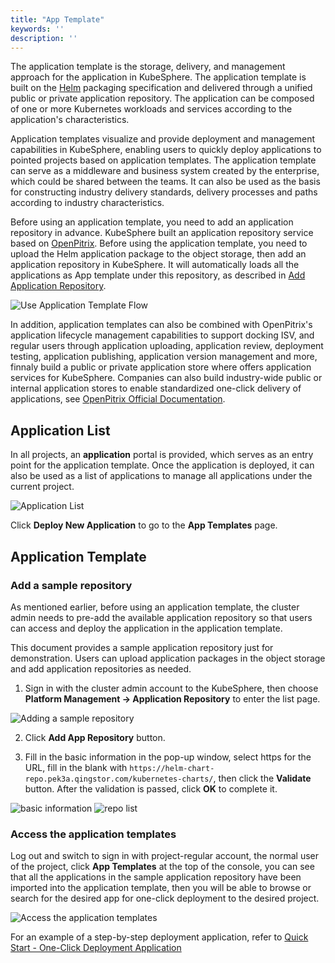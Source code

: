 ```yaml
---
title: "App Template"
keywords: ''
description: ''
---
```


The application template is the storage, delivery, and management approach for the application in KubeSphere. The application template is built on the [Helm](https://helm.sh/) packaging specification and delivered through a unified public or private application repository. The application can be composed of one or more Kubernetes workloads and services according to the application's characteristics.

Application templates visualize and provide deployment and management capabilities in KubeSphere, enabling users to quickly deploy applications to pointed projects based on application templates. The application template can serve as a middleware and business system created by the enterprise, which could be shared between the teams. It can also be used as the basis for constructing industry delivery standards, delivery processes and paths according to industry characteristics. 

Before using an application template, you need to add an application repository in advance. KubeSphere built an application repository service based on [OpenPitrix](https://openpitrix.io). Before using the application template, you need to upload the Helm application package to the object storage, then add an application repository in KubeSphere. It will automatically loads all the applications as App template under this repository, as described in [Add Application Repository](../../platform-management/app-repo).

![Use Application Template Flow](/app-template-en.svg)

In addition, application templates can also be combined with OpenPitrix's application lifecycle management capabilities to support docking ISV, and regular users through application uploading, application review, deployment testing, application publishing, application version management and more, finnaly build a public or private application store where offers application services for KubeSphere. Companies can also build industry-wide public or internal application stores to enable standardized one-click delivery of applications, see [OpenPitrix Official Documentation](https://docs.openpitrix.io/v0.3/zh-CN/user-guide/introduction/).

## Application List

In all projects, an **application** portal is provided, which serves as an entry point for the application template. Once the application is deployed, it can also be used as a list of applications to manage all applications under the current project.

![Application List](https://pek3b.qingstor.com/kubesphere-docs/png/20190311134718.png)

Click **Deploy New Application** to go to the **App Templates** page.

## Application Template

### Add a sample repository

As mentioned earlier, before using an application template, the cluster admin needs to pre-add the available application repository so that users can access and deploy the application in the application template.

This document provides a sample application repository just for demonstration. Users can upload application packages in the object storage and add application repositories as needed.

1. Sign in with the cluster admin account to the KubeSphere, then choose **Platform Management → Application Repository** to enter the list page.

![Adding a sample repository](https://pek3b.qingstor.com/kubesphere-docs/png/20190311144713.png)

2. Click **Add App Repository** button.

3. Fill in the basic information in the pop-up window, select https for the URL, fill in the blank with `https://helm-chart-repo.pek3a.qingstor.com/kubernetes-charts/`, then click the **Validate** button. After the validation is passed, click **OK** to complete it.

![basic information](https://pek3b.qingstor.com/kubesphere-docs/png/20190311145152.png)
![repo list](https://pek3b.qingstor.com/kubesphere-docs/png/20190311145335.png)

### Access the application templates

Log out and switch to sign in with project-regular account, the normal user of the project, click **App Templates** at the top of the console, you can see that all the applications in the sample application repository have been imported into the application template, then you will be able to browse or search for the desired app for one-click deployment to the desired project.

![Access the application templates](https://pek3b.qingstor.com/kubesphere-docs/png/20190311145824.png)

For an example of a step-by-step deployment application, refer to [Quick Start - One-Click Deployment Application](../../quick-start/one-click-deploy)